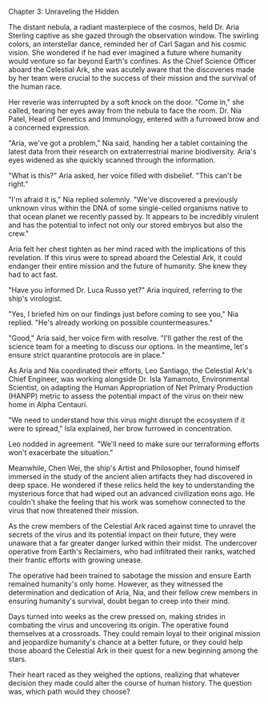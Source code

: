 Chapter 3: Unraveling the Hidden

The distant nebula, a radiant masterpiece of the cosmos, held Dr. Aria Sterling captive as she gazed through the observation window. The swirling colors, an interstellar dance, reminded her of Carl Sagan and his cosmic vision. She wondered if he had ever imagined a future where humanity would venture so far beyond Earth's confines. As the Chief Science Officer aboard the Celestial Ark, she was acutely aware that the discoveries made by her team were crucial to the success of their mission and the survival of the human race.

Her reverie was interrupted by a soft knock on the door. "Come in," she called, tearing her eyes away from the nebula to face the room. Dr. Nia Patel, Head of Genetics and Immunology, entered with a furrowed brow and a concerned expression.

"Aria, we've got a problem," Nia said, handing her a tablet containing the latest data from their research on extraterrestrial marine biodiversity. Aria's eyes widened as she quickly scanned through the information.

"What is this?" Aria asked, her voice filled with disbelief. "This can't be right."

"I'm afraid it is," Nia replied solemnly. "We've discovered a previously unknown virus within the DNA of some single-celled organisms native to that ocean planet we recently passed by. It appears to be incredibly virulent and has the potential to infect not only our stored embryos but also the crew."

Aria felt her chest tighten as her mind raced with the implications of this revelation. If this virus were to spread aboard the Celestial Ark, it could endanger their entire mission and the future of humanity. She knew they had to act fast.

"Have you informed Dr. Luca Russo yet?" Aria inquired, referring to the ship's virologist.

"Yes, I briefed him on our findings just before coming to see you," Nia replied. "He's already working on possible countermeasures."

"Good," Aria said, her voice firm with resolve. "I'll gather the rest of the science team for a meeting to discuss our options. In the meantime, let's ensure strict quarantine protocols are in place."

As Aria and Nia coordinated their efforts, Leo Santiago, the Celestial Ark's Chief Engineer, was working alongside Dr. Isla Yamamoto, Environmental Scientist, on adapting the Human Appropriation of Net Primary Production (HANPP) metric to assess the potential impact of the virus on their new home in Alpha Centauri.

"We need to understand how this virus might disrupt the ecosystem if it were to spread," Isla explained, her brow furrowed in concentration.

Leo nodded in agreement. "We'll need to make sure our terraforming efforts won't exacerbate the situation."

Meanwhile, Chen Wei, the ship's Artist and Philosopher, found himself immersed in the study of the ancient alien artifacts they had discovered in deep space. He wondered if these relics held the key to understanding the mysterious force that had wiped out an advanced civilization eons ago. He couldn't shake the feeling that his work was somehow connected to the virus that now threatened their mission.

As the crew members of the Celestial Ark raced against time to unravel the secrets of the virus and its potential impact on their future, they were unaware that a far greater danger lurked within their midst. The undercover operative from Earth's Reclaimers, who had infiltrated their ranks, watched their frantic efforts with growing unease.

The operative had been trained to sabotage the mission and ensure Earth remained humanity's only home. However, as they witnessed the determination and dedication of Aria, Nia, and their fellow crew members in ensuring humanity's survival, doubt began to creep into their mind.

Days turned into weeks as the crew pressed on, making strides in combating the virus and uncovering its origin. The operative found themselves at a crossroads. They could remain loyal to their original mission and jeopardize humanity's chance at a better future, or they could help those aboard the Celestial Ark in their quest for a new beginning among the stars.

Their heart raced as they weighed the options, realizing that whatever decision they made could alter the course of human history. The question was, which path would they choose?